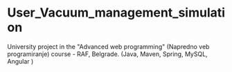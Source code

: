 # User_Vacuum_management_simulation
University project in the "Advanced web programming" (Napredno veb programiranje) course - RAF, Belgrade.
(Java, Maven, Spring, MySQL, Angular )
